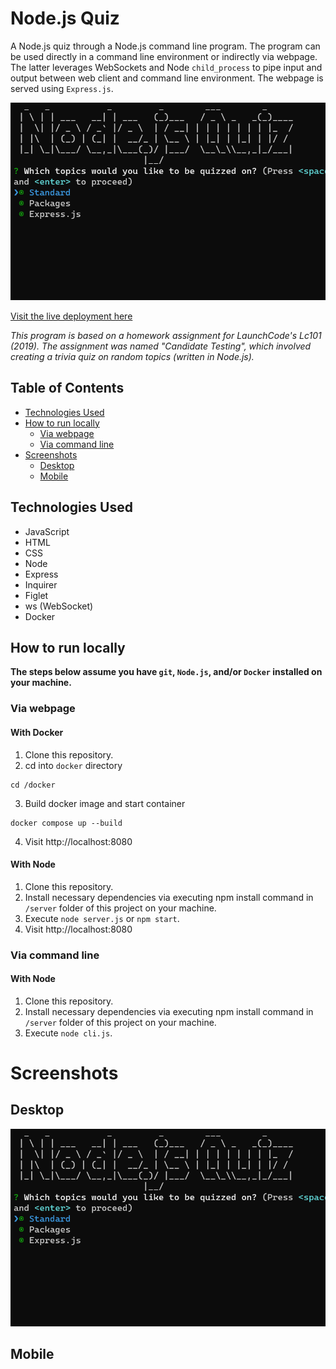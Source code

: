 # Node.js Quiz

A Node.js quiz through a Node.js command line program. The program can be used directly in a command line environment or indirectly via webpage. The latter leverages WebSockets and Node `child_process` to pipe input and output between web client and command line environment. The webpage is served using `Express.js`.

<img src="presentation/thumbnail.png" width="650">

[Visit the live deployment here](http://node-js-quiz.us-east-1.elasticbeanstalk.com/)

_This program is based on a homework assignment for LaunchCode's Lc101 (2019). The assignment was named "Candidate Testing", which involved creating a trivia quiz on random topics (written in Node.js)._

## Table of Contents

- [Technologies Used](#technologies-used)
- [How to run locally](#how-to-run-locally)
  - [Via webpage](#via-webpage)
  - [Via command line](#via-command-line)
- [Screenshots](#screenshots)
  - [Desktop](#desktop)
  - [Mobile](#mobile)

## Technologies Used

- JavaScript
- HTML
- CSS
- Node
- Express
- Inquirer
- Figlet
- ws (WebSocket)
- Docker

## How to run locally

**The steps below assume you have `git`, `Node.js`, and/or `Docker` installed on your machine.**

### Via webpage

#### With Docker

1. Clone this repository.
2. cd into `docker` directory

```
cd /docker
```

3. Build docker image and start container

```
docker compose up --build
```

4. Visit http://localhost:8080

#### With Node

1. Clone this repository.
2. Install necessary dependencies via executing npm install command in `/server` folder of this project on your machine.
3. Execute `node server.js` or `npm start`.
4. Visit http://localhost:8080

### Via command line

#### With Node

1. Clone this repository.
2. Install necessary dependencies via executing npm install command in `/server` folder of this project on your machine.
3. Execute `node cli.js`.

# Screenshots

## Desktop

<img src="presentation/thumbnail.png" width="600">

## Mobile
